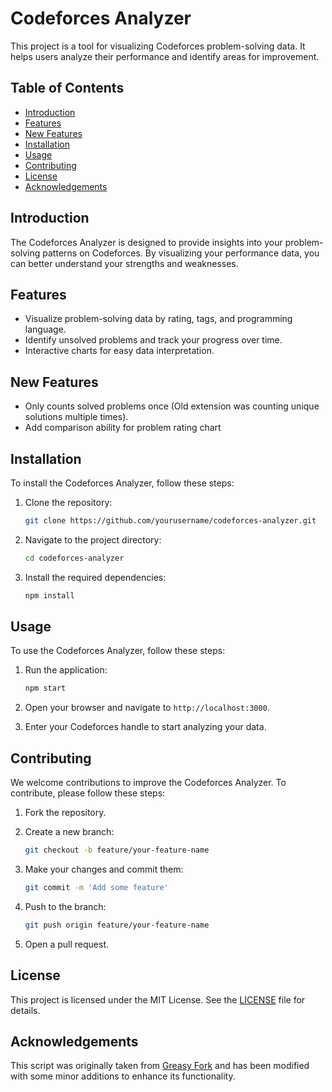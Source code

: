 # Codeforces Analyzer

This project is a tool for visualizing Codeforces problem-solving data. It helps users analyze their performance and identify areas for improvement.

## Table of Contents

- [Introduction](#introduction)
- [Features](#features)
- [New Features](#new-features)
- [Installation](#installation)
- [Usage](#usage)
- [Contributing](#contributing)
- [License](#license)
- [Acknowledgements](#acknowledgements)

## Introduction

The Codeforces Analyzer is designed to provide insights into your problem-solving patterns on Codeforces. By visualizing your performance data, you can better understand your strengths and weaknesses.

## Features

- Visualize problem-solving data by rating, tags, and programming language.
- Identify unsolved problems and track your progress over time.
- Interactive charts for easy data interpretation.

## New Features

- Only counts solved problems once (Old extension was counting unique solutions multiple times).
- Add comparison ability for problem rating chart

## Installation

To install the Codeforces Analyzer, follow these steps:

1. Clone the repository:

    ```sh
    git clone https://github.com/yourusername/codeforces-analyzer.git
    ```

2. Navigate to the project directory:

    ```sh
    cd codeforces-analyzer
    ```

3. Install the required dependencies:

    ```sh
    npm install
    ```

## Usage

To use the Codeforces Analyzer, follow these steps:

1. Run the application:

    ```sh
    npm start
    ```

2. Open your browser and navigate to `http://localhost:3000`.
3. Enter your Codeforces handle to start analyzing your data.

## Contributing

We welcome contributions to improve the Codeforces Analyzer. To contribute, please follow these steps:

1. Fork the repository.
2. Create a new branch:

    ```sh
    git checkout -b feature/your-feature-name
    ```

3. Make your changes and commit them:

    ```sh
    git commit -m 'Add some feature'
    ```

4. Push to the branch:

    ```sh
    git push origin feature/your-feature-name
    ```

5. Open a pull request.

## License

This project is licensed under the MIT License. See the [LICENSE](LICENSE) file for details.

## Acknowledgements

This script was originally taken from [Greasy Fork](https://greasyfork.org/en/scripts/465176-cf%E8%A7%A3%E9%A2%98%E6%95%B0%E6%8D%AE%E5%8F%AF%E8%A7%86%E5%8C%96) and has been modified with some minor additions to enhance its functionality.
